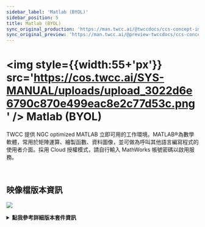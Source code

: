 ```yaml
---
sidebar_label: 'Matlab (BYOL)'
sidebar_position: 5
title: Matlab (BYOL)
sync_original_production: 'https://man.twcc.ai/@twccdocs/ccs-concept-image-matlab-zh' 
sync_original_preview: 'https://man.twcc.ai/@preview-twccdocs/ccs-concept-image-matlab-zh' 
---
```



# <img style={{width:55+'px'}} src='https://cos.twcc.ai/SYS-MANUAL/uploads/upload_3022d6e6790c870e499eac8e2c77d53c.png' /> Matlab (BYOL)


TWCC 提供 NGC optimized MATLAB 立即可用的工作環境。MATLAB®為數學軟體，常用於矩陣運算、繪製函數、資料圖像，並可做為呼叫其他語言編寫程式的使用者介面。採用 Cloud 授權模式，請自行輸入 MathWorks 帳號密碼以啟用服務。

<br/>

## <span class="ccsimglist">映像檔版本資訊</span> <i class="fa fa-sticky-note" aria-hidden="true"></i>

![](https://cos.twcc.ai/SYS-MANUAL/uploads/upload_af5e0ed2e39c548dd4d0f453b68a4151.png)

<details class="docspoiler">

<summary><b>點我參考詳細版本套件資訊</b></summary>

- [NGC Matlab](https://ngc.nvidia.com/catalog/containers/partners:matlab)

</details>

